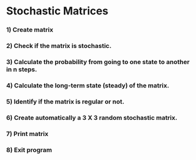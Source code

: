 # Stochastic Matrices

### 1) Create matrix
### 2) Check if the matrix is stochastic.
### 3) Calculate the probability from going to one state to another in n steps.
### 4) Calculate the long-term state (steady) of the matrix.
### 5) Identify if the matrix is regular or not.
### 6) Create automatically a 3 X 3 random stochastic matrix.
### 7) Print matrix
### 8) Exit program
